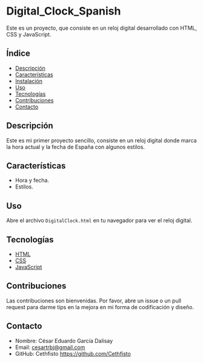 # Digital_Clock_Spanish

Este es un proyecto, que consiste en un reloj digital desarrollado con HTML, CSS y JavaScript.

## Índice
- [Descripción](#descripción)
- [Características](#características)
- [Instalación](#instalación)
- [Uso](#uso)
- [Tecnologías](#tecnologías)
- [Contribuciones](#contribuciones)
- [Contacto](#contacto)

## Descripción

Este es mi primer proyecto sencillo, consiste en un reloj digital donde marca la hora actual y la fecha de España con algunos estilos.

## Características

- Hora y fecha.
- Estilos.


## Uso

Abre el archivo `DigitalClock.html` en tu navegador para ver el reloj digital.

## Tecnologías

- [HTML](https://developer.mozilla.org/es/docs/Web/HTML)
- [CSS](https://developer.mozilla.org/es/docs/Web/CSS)
- [JavaScript](https://developer.mozilla.org/es/docs/Web/JavaScript)

## Contribuciones

Las contribuciones son bienvenidas. Por favor, abre un issue o un pull request para darme tips en la mejora en mi forma de codificación y diseño.


## Contacto

- Nombre: César Eduardo García Dalisay
- Email: cesartrbj@gmail.com
- GitHub: Cethfisto https://github.com/Cethfisto
